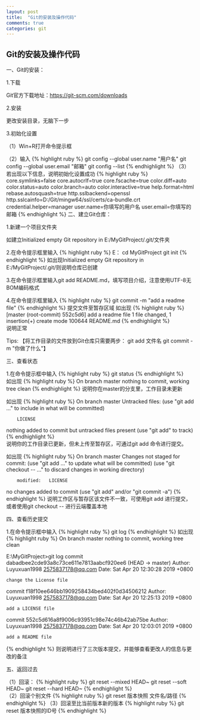 ```yaml
---
layout: post
title:  "Git的安装及操作代码"
comments: true
categories: git
---
```


## Git的安装及操作代码

一、Git的安装：

1.下载

Git官方下载地址：https://git-scm.com/downloads

2.安装

更改安装目录，无脑下一步

3.初始化设置

（1）Win+R打开命令提示框

（2）输入
{% highlight ruby %}
git config --global user.name "用户名"
git config --global user.email "邮箱"
git config --list
{% endhighlight %}
（3）若出现以下信息，说明初始化设置成功
{% highlight ruby %}
core.symlinks=false
core.autocrlf=true
core.fscache=true
color.diff=auto
color.status=auto
color.branch=auto
color.interactive=true
help.format=html
rebase.autosquash=true
http.sslbackend=openssl
http.sslcainfo=D:/Git/mingw64/ssl/certs/ca-bundle.crt
credential.helper=manager
user.name=你填写的用户名
user.email=你填写的邮箱
{% endhighlight %}
二、建立Git仓库：

1.新建一个项目文件夹

如建立Initialized empty Git repository in E:/MyGitProject/.git/文件夹

2.在命令提示框里输入
{% highlight ruby %}
E：
cd MyGitProject
git init
{% endhighlight %}
  如出现Initialized empty Git repository in E:/MyGitProject/.git/则说明仓库已创建
  
3.在命令提示框里输入git add README.md，填写项目介绍，注意使用UTF-8无BOM编码格式

4.在命令提示框里输入
{% highlight ruby %}
git commit -m "add a readme file"
{% endhighlight %}
提交文件至暂存区域
如出现
{% highlight ruby %}
[master (root-commit) 552c5d6] add a readme file
1 file changed, 1 insertion(+)
create mode 100644 README.md
{% endhighlight %}	
   说明正常
   
Tips:
【将工作目录的文件放到Git仓库只需要两步：
	git add 文件名
	git commit -m "你做了什么"】

三、查看状态

1.在命令提示框中输入
{% highlight ruby %}
git status
{% endhighlight %}	
如出现
{% highlight ruby %}
On branch master
nothing to commit, working tree clean
{% endhighlight %}
   说明你在master的分支里，工作目录未更新

   如出现
{% highlight ruby %}
On branch master
Untracked files:
  (use "git add <file>..." to include in what will be committed)

		LICENSE

nothing added to commit but untracked files present (use "git add" to track)
{% endhighlight %}	
   说明你的工作目录已更新，但未上传至暂存区，可通过git add <file>命令进行提交。

   如出现
{% highlight ruby %}
On branch master
Changes not staged for commit:
  (use "git add <file>..." to update what will be committed)
  (use "git checkout -- <file>..." to discard changes in working directory)

		modified:   LICENSE

no changes added to commit (use "git add" and/or "git commit -a")
{% endhighlight %}
   说明工作区与暂存区该文件不一致，可使用git add <file>进行提交，或者使用git checkout -- <file>进行云端覆盖本地

四、查看历史提交

1.在命令提示框中输入
{% highlight ruby %}
git log
{% endhighlight %}
   如出现
{% highlight ruby %}
On branch master
nothing to commit, working tree clean

E:\MyGitProject>git log
commit dabadbee2cde93a8c73ce611e7813aabcf920ee6 (HEAD -> master)
Author: Luyuxuan1998 <2575837178@qq.com>
Date:   Sat Apr 20 12:30:28 2019 +0800

	change the License file

commit f18f10ee646bb1909258434bed402f0d34506212
Author: Luyuxuan1998 <2575837178@qq.com>
Date:   Sat Apr 20 12:25:13 2019 +0800

	add a LICENSE file

commit 552c5d616a8f9006c93951c98e74c46b42ab75be
Author: Luyuxuan1998 <2575837178@qq.com>
Date:   Sat Apr 20 12:03:01 2019 +0800

	add a README file
{% endhighlight %}
   则说明进行了三次版本提交，并能够查看更改人的信息与更改的备注

五、返回过去
 
（1）回滚：
{% highlight ruby %}
git reset --mixed HEAD~
git reset --soft HEAD~
git reset --hard HEAD~
{% endhighlight %}	
（2）回滚个别文件
{% highlight ruby %}
git reset 版本快照 文件名/路径
{% endhighlight %}
（3）回滚至比当前版本新的版本
{% highlight ruby %}
git reset 版本快照的ID号
{% endhighlight %}


